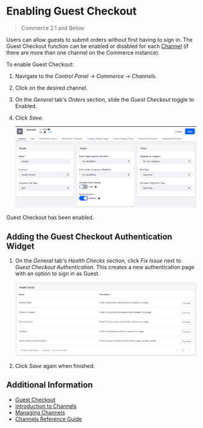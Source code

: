 # Enabling Guest Checkout

> Commerce 2.1 and Below

Users can allow guests to submit orders without first having to sign in. The Guest Checkout function can be enabled or disabled for each [Channel](../managing-a-catalog/creating-and-managing-products/channels/introduction-to-channels.md) (if there are more than one channel on the Commerce instance).

To enable Guest Checkout:

1. Navigate to the _Control Panel_ &rarr; _Commerce_ &rarr; _Channels_.
1. Click on the desired channel.
1. On the _General_ tab's _Orders_ section, slide the _Guest Checkout_ toggle to Enabled.
1. Click _Save_.

    ![Enable Guest Checkout](./enabling-guest-checkout/images/01.png)

Guest Checkout has been enabled.

## Adding the Guest Checkout Authentication Widget

1. On the _General_ tab's _Health Checks_ section, click _Fix Issue_ next to _Guest Checkout Authentication_. This creates a new authentication page with an option to sign in as Guest.

    ![Add authentication page](./enabling-guest-checkout/images/02.png)

1. Click _Save_ again when finished.

## Additional Information

* [Guest Checkout](./guest-checkout.md)
* [Introduction to Channels](../managing-a-catalog/creating-and-managing-products/channels/introduction-to-channels.md)
* [Managing Channels](../managing-a-catalog/creating-and-managing-products/channels/managing-channels.md)
* [Channels Reference Guide](../managing-a-catalog/creating-and-managing-products/channels/channels-reference-guide.md)
